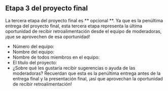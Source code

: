 ## Etapa 3 del proyecto final

La tercera etapa del proyecto final es ** opcional **. Ya que es la penúltima entrega del proyecto final, esta tercera etapa representa la última oportunidad de recibir retroalimentación desde el equipo de moderadoras, ¡que se aprovechen de esa oportunidad!

- Número del equipo:
- Nombre del equipo:
- Nombre de todos miembros en el equipo:
- El título del proyecto:
- ¿Sobre qué les gustaría recibir sugerencias o ayuda de las moderadoras? Recuerdan que esta es la penúltima entrega antes de la entrega final y la presentación final, ¡así que aprovechan la oportunidad de recibir retroalimentación!

